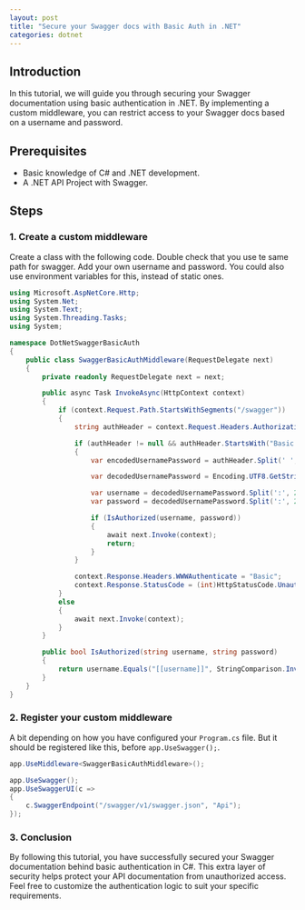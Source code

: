 ```yaml
---
layout: post
title: "Secure your Swagger docs with Basic Auth in .NET"
categories: dotnet
---
```


## Introduction
In this tutorial, we will guide you through securing your Swagger documentation using basic authentication in .NET. 
By implementing a custom middleware, you can restrict access to your Swagger docs based on a username and password.

## Prerequisites
- Basic knowledge of C# and .NET development.
- A .NET API Project with Swagger.

## Steps

### 1. Create a custom middleware

Create a class with the following code. Double check that you use te same path for swagger.
Add your own username and password. You could also use environment variables for this, instead of static ones.

```cs
using Microsoft.AspNetCore.Http;
using System.Net;
using System.Text;
using System.Threading.Tasks;
using System;

namespace DotNetSwaggerBasicAuth
{
    public class SwaggerBasicAuthMiddleware(RequestDelegate next)
    {
        private readonly RequestDelegate next = next;

        public async Task InvokeAsync(HttpContext context)
        {
            if (context.Request.Path.StartsWithSegments("/swagger"))
            {
                string authHeader = context.Request.Headers.Authorization;

                if (authHeader != null && authHeader.StartsWith("Basic "))
                {
                    var encodedUsernamePassword = authHeader.Split(' ', 2, StringSplitOptions.RemoveEmptyEntries)[1]?.Trim();

                    var decodedUsernamePassword = Encoding.UTF8.GetString(Convert.FromBase64String(encodedUsernamePassword));

                    var username = decodedUsernamePassword.Split(':', 2)[0];
                    var password = decodedUsernamePassword.Split(':', 2)[1];

                    if (IsAuthorized(username, password))
                    {
                        await next.Invoke(context);
                        return;
                    }
                }

                context.Response.Headers.WWWAuthenticate = "Basic";
                context.Response.StatusCode = (int)HttpStatusCode.Unauthorized;
            }
            else
            {
                await next.Invoke(context);
            }
        }

        public bool IsAuthorized(string username, string password)
        {
            return username.Equals("[[username]]", StringComparison.InvariantCultureIgnoreCase) && password.Equals("[[password]]");
        }
    }
}
```


### 2. Register your custom middleware

A bit depending on how you have configured your `Program.cs` file. 
But it should be registered like this, before `app.UseSwagger();`.

```cs
app.UseMiddleware<SwaggerBasicAuthMiddleware>();

app.UseSwagger();
app.UseSwaggerUI(c =>
{
    c.SwaggerEndpoint("/swagger/v1/swagger.json", "Api");
});
```

### 3. Conclusion
By following this tutorial, you have successfully secured your Swagger documentation behind basic authentication in C#. This extra layer of security helps protect your API documentation from unauthorized access. Feel free to customize the authentication logic to suit your specific requirements.
